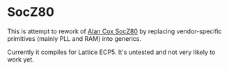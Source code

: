 # SocZ80

This is attempt to rework 
of [Alan Cox SocZ80](http://zeniv.linux.org.uk/~alan/SocZ80/) by 
replacing vendor-specific primitives (mainly PLL and RAM)
into generics.

Currently it compiles for Lattice ECP5.
It's untested and not very likely to work yet.



